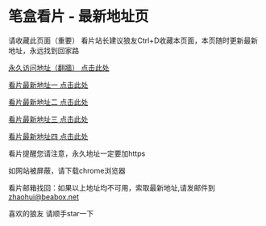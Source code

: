 # 笔盒看片 - 最新地址页

请收藏此页面（重要）
看片站长建议狼友Ctrl+D收藏本页面，本页随时更新最新地址，永远找到回家路

[永久访问地址（翻牆） 点击此处](https://beabox.net/)

[看片最新地址一 点击此处](https://bhw9o5m9r0z6.shop)

[看片最新地址二 点击此处](https://bhe8e1o5y3z0.shop)

[看片最新地址三 点击此处](https://bhg1c2b1z3q7.shop)

[看片最新地址四 点击此处](https://bht0s6u6y3w5.shop)

看片提醒您请注意，永久地址一定要加https

如网站被屏蔽，请下载chrome浏览器

看片邮箱找回：如果以上地址均不可用，索取最新地址,请发邮件到 zhaohui@beabox.net

喜欢的狼友 请顺手star一下